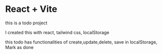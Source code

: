 # React + Vite

this is a todo project <br/>

I created this with react, tailwind css, localStorage <br/>

this todo has functionalities of create,update,delete, save in localStorage, Mark as done

